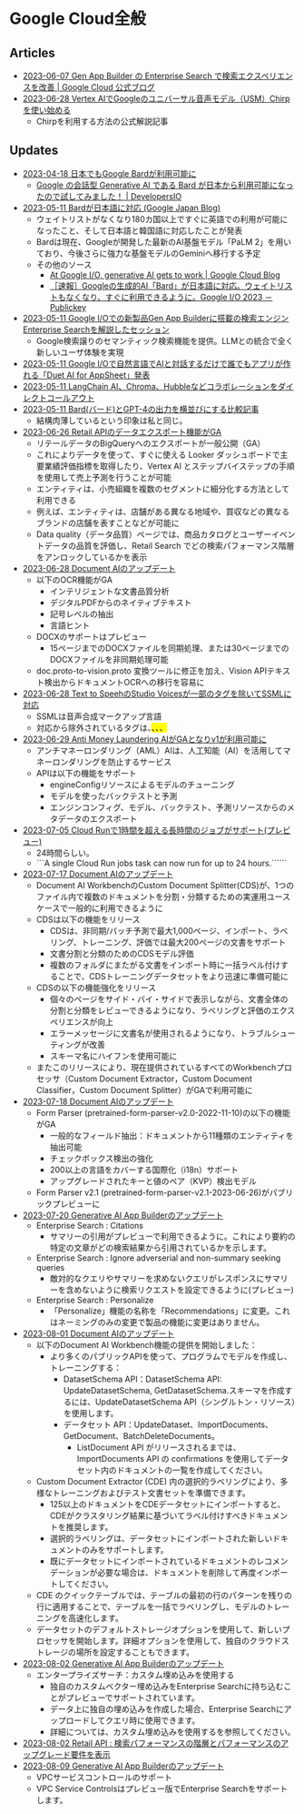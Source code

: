 # Google Cloud全般

## Articles

- [2023-06-07 Gen App Builder の Enterprise Search で検索エクスペリエンスを改善 | Google Cloud 公式ブログ](https://cloud.google.com/blog/ja/products/ai-machine-learning/enterprise-search-on-gen-app-builder)
- [2023-06-28 Vertex AIでGoogleのユニバーサル音声モデル（USM）Chirpを使い始める](https://medium.com/google-cloud/getting-started-with-chirp-the-googles-universal-speech-model-usm-on-vertex-ai-f54edaf4da93)
  - Chirpを利用する方法の公式解説記事

## Updates

- [2023-04-18 日本でもGoogle Bardが利用可能に](https://qiita.com/MasaruYamazaki/items/a107d4455500420ffd5b)
  - [Google の会話型 Generative AI である Bard が日本から利用可能になったので試してみました！ | DevelopersIO](https://dev.classmethod.jp/articles/bard-googles-generative-ai-is-now-available-in-japan/)
- [2023-05-11 Bardが日本語に対応 (Google Japan Blog)](https://japan.googleblog.com/2023/05/bard.html)
  - ウェイトリストがなくなり180カ国以上ですぐに英語での利用が可能になったこと、そして日本語と韓国語に対応したことが発表
  - Bardは現在、Googleが開発した最新のAI基盤モデル「PaLM 2」を用いており、今後さらに強力な基盤モデルのGeminiへ移行する予定
  - その他のソース
    - [At Google I/O, generative AI gets to work | Google Cloud Blog](https://cloud.google.com/blog/products/ai-machine-learning/google-cloud-at-io-2023/?hl=en)
    - [［速報］Googleの生成的AI「Bard」が日本語に対応。ウェイトリストもなくなり、すぐに利用できるように。Google I/O 2023 － Publickey](https://www.publickey1.jp/blog/23/googleaibard.html)
- [2023-05-11 Google I/Oでの新製品Gen App Builderに搭載の検索エンジンEnterprise Searchを解説したセッション](https://twitter.com/kazunori_279/status/1656404071522381824?)
  - Google検索譲りのセマンティック検索機能を提供。LLMとの統合で全く新しいユーザ体験を実現
- [2023-05-11 Google I/Oで自然言語でAIと対話するだけで誰でもアプリが作れる「Duet AI for AppSheet」発表](https://www.publickey1.jp/blog/23/googleaiduet_ai_for_appsheet.html)
- [2023-05-11 LangChain AI、Chroma、Hubbleなどコラボレーションをダイレクトコールアウト](https://twitter.com/manhnd11/status/1656366327018455043)
- [2023-05-11 Bard(バード)とGPT-4の出力を横並びにする比較記事](https://qiita.com/kumag0r0/items/77dbe743643183ae3e98)
  - 結構肉薄しているという印象は私と同じ。
- [2023-06-26 Retail APIのデータエクスポート機能がGA](https://cloud.google.com/release-notes#June_26_2023)
  - リテールデータのBigQueryへのエクスポートが一般公開（GA）
  - これによりデータを使って、すぐに使える Looker ダッシュボードで主要業績評価指標を取得したり、Vertex AI とステップバイステップの手順を使用して売上予測を行うことが可能
  - エンティティは、小売組織を複数のセグメントに細分化する方法として利用できる
  - 例えば、エンティティは、店舗がある異なる地域や、買収などの異なるブランドの店舗を表すことなどが可能に
  - Data quality（データ品質）ページでは、商品カタログとユーザーイベントデータの品質を評価し、Retail Search でどの検索パフォーマンス階層をアンロックしているかを表示
- [2023-06-28 Document AIのアップデート](https://cloud.google.com/release-notes#June_28_2023)
  - 以下のOCR機能がGA
    - インテリジェントな文書品質分析
    - デジタルPDFからのネイティブテキスト
    - 記号レベルの抽出
    - 言語ヒント
  - DOCXのサポートはプレビュー
    - 15ページまでのDOCXファイルを同期処理、または30ページまでのDOCXファイルを非同期処理可能
  - doc.proto-to-vision.proto 変換ツールに修正を加え、Vision APIテキスト検出からドキュメントOCRへの移行を容易に
- [2023-06-28 Text to SpeehのStudio Voicesが一部のタグを除いてSSMLに対応](https://cloud.google.com/release-notes#June_28_2023)
  - SSMLは音声合成マークアップ言語
  - 対応から除外されているタグは、<mark>、<emphasis>、<prosody>、<lang>
- [2023-06-29 Anti Money Laundering AIがGAとなりv1が利用可能に](https://cloud.google.com/release-notes#June_29_2023)
  - アンチマネーロンダリング（AML）AIは、人工知能（AI）を活用してマネーロンダリングを防止するサービス
  - APIは以下の機能をサポート
    - engineConfigリソースによるモデルのチューニング
    - モデルを使ったバックテストと予測
    - エンジンコンフィグ、モデル、バックテスト、予測リソースからのメタデータのエクスポート
- [2023-07-05 Cloud Runで1時間を超える長時間のジョブがサポート(プレビュー)](https://cloud.google.com/release-notes#July_05_2023)
  - 24時間らしい。
  - ```A single Cloud Run jobs task can now run for up to 24 hours.``````
- [2023-07-17 Document AIのアップデート](https://cloud.google.com/release-notes#July_17_2023)
  - Document AI WorkbenchのCustom Document Splitter(CDS)が、1つのファイル内で複数のドキュメントを分割・分類するための実運用ユースケースで一般的に利用できるように
  - CDSは以下の機能をリリース
    - CDSは、非同期/バッチ予測で最大1,000ページ、インポート、ラベリング、トレーニング、評価では最大200ページの文書をサポート
    - 文書分割と分類のためのCDSモデル評価
    - 複数のフォルダにまたがる文書をインポート時に一括ラベル付けすることで、CDSトレーニングデータセットをより迅速に準備可能に
  - CDSの以下の機能強化をリリース
    - 個々のページをサイド・バイ・サイドで表示しながら、文書全体の分割と分類をレビューできるようになり、ラベリングと評価のエクスペリエンスが向上
    - エラーメッセージに文書名が使用されるようになり、トラブルシューティングが改善
    - スキーマ名にハイフンを使用可能に
  - またこのリリースにより、現在提供されているすべてのWorkbenchプロセッサ（Custom Document Extractor，Custom Document Classifier，Custom Document Splitter）がGAで利用可能に
- [2023-07-18 Document AIのアップデート](https://cloud.google.com/release-notes#July_18_2023)
  - Form Parser (pretrained-form-parser-v2.0-2022-11-10)の以下の機能がGA
    - 一般的なフィールド抽出：ドキュメントから11種類のエンティティを抽出可能
    - チェックボックス検出の強化
    - 200以上の言語をカバーする国際化（i18n）サポート
    - アップグレードされたキーと値のペア（KVP）検出モデル
  - Form Parser  v2.1 (pretrained-form-parser-v2.1-2023-06-26)がパブリックプレビューに
- [2023-07-20 Generative AI App Builderのアップデート](https://cloud.google.com/release-notes#July_20_2023)
  - Enterprise Search : Citations
    - サマリーの引用がプレビューで利用できるように。これにより要約の特定の文章がどの検索結果から引用されているかを示します。
  - Enterprise Search : Ignore adverserial and non-summary seeking queries
    - 敵対的なクエリやサマリーを求めないクエリがレスポンスにサマリーを含めないように検索リクエストを設定できるように(プレビュー)
  - Enterprise Search : Personalize
    - 「Personalize」機能の名称を「Recommendations」に変更。これはネーミングのみの変更で製品の機能に変更はありません。
- [2023-08-01 Document AIのアップデート](https://cloud.google.com/release-notes#August_01_2023)
  - 以下のDocument AI Workbench機能の提供を開始しました：
    - より多くのパブリックAPIを使って、プログラムでモデルを作成し、トレーニングする：
      - DatasetSchema API：DatasetSchema API: UpdateDatasetSchema, GetDatasetSchema.スキーマを作成するには、UpdateDatasetSchema API（シングルトン・リソース）を使用します。
      - データセット API：UpdateDataset、ImportDocuments、GetDocument、BatchDeleteDocuments。
        - ListDocument API がリリースされるまでは、ImportDocuments API の confirmations を使用してデータセット内のドキュメントの一覧を作成してください。
  - Custom Document Extractor (CDE) 内の選択的ラベリングにより、多様なトレーニングおよびテスト文書セットを準備できます。
    - 125以上のドキュメントをCDEデータセットにインポートすると、CDEがクラスタリング結果に基づいてラベル付けすべきドキュメントを推奨します。
    - 選択的ラベリングは、データセットにインポートされた新しいドキュメントのみをサポートします。
    - 既にデータセットにインポートされているドキュメントのレコメンデーションが必要な場合は、ドキュメントを削除して再度インポートしてください。
  - CDE のクイックテーブルでは、テーブルの最初の行のパターンを残りの行に適用することで、テーブルを一括でラベリングし、モデルのトレーニングを高速化します。
  - データセットのデフォルトストレージオプションを使用して、新しいプロセッサを開始します。詳細オプションを使用して、独自のクラウドストレージの場所を設定することもできます。
- [2023-08-02 Generative AI App Builderのアップデート](https://cloud.google.com/release-notes#August_02_2023)
  - エンタープライズサーチ：カスタム埋め込みを使用する
    - 独自のカスタムベクター埋め込みをEnterprise Searchに持ち込むことがプレビューでサポートされています。
    - データ上に独自の埋め込みを作成した場合、Enterprise Searchにアップロードしてクエリ時に使用できます。
    - 詳細については、カスタム埋め込みを使用するを参照してください。
- [2023-08-02 Retail API : 検索パフォーマンスの階層とパフォーマンスのアップグレード要件を表示](https://cloud.google.com/release-notes#August_04_2023)
- [2023-08-09 Generative AI App Builderのアップデート](https://cloud.google.com/release-notes#August_02_2023)
  - VPCサービスコントロールのサポート
  - VPC Service Controlsはプレビュー版でEnterprise Searchをサポートします。
